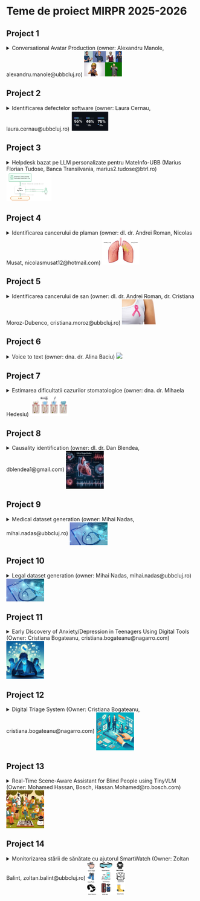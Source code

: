 
# Teme de proiect MIRPR 2025-2026


## Project 1 
<details>
    <summary> Conversational Avatar Production (owner: Alexandru Manole, alexandru.manole@ubbcluj.ro) 
    <img src="projects\avatar.webp" width="100">
    </summary>

### Conversational Avatar Production

#### Scop
Dezvoltarea unui sistem conversațional, care răspunde la întrebări textuale în mod vocal prin intermediul unui avatar. De ex.:
- UBB-bot care răspunde la întrebări despre UBB si are ca avatar imaginea lui Janos Bolyai
- Turing-bot care răspunde la întrebări despre AI si are ca avatar imaginea lui Alan Turing



#### Ideea de baza
În lumea digitală, interacțiunea cu avatare animate devine din ce în ce mai importantă, fie că vorbim despre asistenți virtuali, personaje din jocuri, educație interactivă sau prezentatori AI pentru conținut video generat automat. Totuși, crearea animațiilor realiste pentru vorbire și expresii faciale implică, de obicei, procese complexe și costisitoare, necesitând resurse considerabile. 
Folosind tehnici de Machine Learning, acest proces poate fi automatizat, permițând avatarelor să reproducă mișcările buzelor și expresiile faciale în timp real, pe baza unui input audio sau text. O astfel de tehnologie ar putea fi utilizată în crearea de consilieri virtuali  pentru procedura de admitere pentru cursuri online, ghidurilor interactive pentru muzee sau aplicații turistice, asistenților personalizați pentru servicii bancare și customer support, dar și în industria filmelor și jocurilor pentru generarea rapidă de personaje animate. Scopul este de a dezvolta și antrena un model AI capabil să genereze animații fluide și naturale, transformând interacțiunile virtuale într-o experiență mai autentică și captivantă. 

#### Bibliografie

În funcție de soluția elaborată, câteva cerințe parțiale ar fi utilizarea corectă a următoarelor:
- generarea de imagini folosind modele de tip Stable Diffusion, precum Flash Diffusion [paper](https://arxiv.org/pdf/2406.02347), [git](https://github.com/gojasper/flash-diffusion). Task-uri posibile:
    - utilizare model pre-antrenat cu aceasta arhitectura si comparare cu alte modele de Stable Diffusion.
    - antrenare de la 0 a unui model Flash Diffusion pe un set de date mic (e.g. cateva sute de imagini)
    - fine-tuning folosind LoRA
    - antrenarea Flash Diffuision pentru o retea care nu e prezentata pe git (e.g. ControlNet)

- recomandarile de la versiunea precedenta a bot-ului [link](https://github.com/lauradiosan/AI-UBB/blob/main/2024-2025/labs/projects.md)

</details>



## Project 2

<details>
    <summary> Identificarea defectelor software (owner: Laura Cernau, laura.cernau@ubbcluj.ro) <img src="projects\code.jpg" width="100"> </summary>

### Identificarea defectelor software

#### Scop

Instrumentele AI îmbunătățesc productivitatea, dar degradează calitatea codului. 
Ultima analiză a [GitClear](https://www.gitclear.com/coding_on_copilot_data_shows_ais_downward_pressure_on_code_quality?utm_source=substack&utm_medium=email) asupra a 211 milioane de linii de cod a constatat că asistenții AI (cum ar fi Copilot) pot spori productivitatea, dar înrăutățesc calitatea codului. Aceasta arată un compromis clar: producem mai mult cod, dar bazele noastre de cod au mult mai multe duplicate și mai puține refactorizări.

#### Ideea de baza

Se va considera o baza de date cu mai multe proiecte software. Se va dezvolta un model de AI bazat pe LLM care sa identifice defectele software in codul sursa pe baza codului sursa si al metricilor de complexitate. 

Posibile versiuni de input pentru LLM (prin intermediul prompt-ului): 
- doar codul sursa al clasei curente, 
- codul sursa al clasei curente si codul sursa al claselor "parinte", 
- codul sursa al clasei curente si codul sursa al claselor "parinte", precum si metrici de complexitate asociate codului sursa (metrici precum complexitatea ciclomatica [link](https://d1wqtxts1xzle7.cloudfront.net/48213691/tse.1976.23383720160821-12832-sniirk-libre.pdf?1471767990=&response-content-disposition=inline%3B+filename%3DA_Complexity_Measure.pdf&Expires=1743369021&Signature=FrLxyskf0pTFRiM~Q30qykafb4a-m071sO87klcxqXqJBcRJGOYOZ5CY94KFjsADNciMoVd4CNwPVHiVkgcACxxV-V~Bod8D8eI1gP7q8sHR0a5qhrIhpfePgf54kCvxGbTP-dFu9YItw~E2FXb~PQRIfzL9BmczizOXSASL1To9qFYCVhJv9MT-CoTABaSPQ8T4-9ZFVzdPwgXFX3e3oRYjotU3EWC6HkdWUG0gRvmMqONAyLWrxY8xFU4m7PkVnmAasyN7G9L38-DBsF8AUJT6CpjFfvAaAigK0iv8TkFYzyfbR5pu97LLH5w622qHtRc9tuo~3Qu2J9SPO0JGSA__&Key-Pair-Id=APKAJLOHF5GGSLRBV4ZA), 
complexitatea cognitiva [link](https://www.researchgate.net/publication/313803215_Automated_tool_for_the_calculation_of_cognitive_complexity_of_a_software), Weighted methods per Class [link](https://www.researchgate.net/publication/313803215_Automated_tool_for_the_calculation_of_cognitive_complexity_of_a_software), Lack of Cohesion in Methods [link](https://www.researchgate.net/publication/313803215_Automated_tool_for_the_calculation_of_cognitive_complexity_of_a_software), Depth of inheritance tree [link](https://www.researchgate.net/publication/313803215_Automated_tool_for_the_calculation_of_cognitive_complexity_of_a_software), Halstead’s Metrics [link](https://books.google.ro/books/about/Elements_of_Software_Science.html?id=zPcmAAAAMAAJ&redir_esc=y), 
Size metrics - Lines of Code [link](https://www.researchgate.net/publication/328646564_On_the_correlation_between_testing_effort_and_software_complexity_metrics)) 


Output asteptat: defectele software identificate in codul sursa (daca clasa contine sau nu contine bug-uri, ce fel de bug contine)


#### Data
- Data [link](https://www.inf.szte.hu/~ferenc/pdf/FTL18-PROMISE-A%20public%20unified%20bug%20dataset%20for%20Java.pdf)


#### Bibliografie

- List of research papers focused on Large Language Models [link](https://github.com/PurCL/CodeLLMPaper/tree/main)

- Simões, I. R. D. S., & Venson, E. (2024, November). Evaluating Source Code Quality with Large Language Models: a comparative study. In Proceedings of the XXIII Brazilian Symposium on Software Quality (pp. 103-113).
[link](https://www.researchgate.net/publication/383119379_Evaluating_Source_Code_Quality_with_Large_Languagem_Models_a_comparative_study)

- Wadhwa, N., Pradhan, J., Sonwane, A., Sahu, S. P., Natarajan, N., Kanade, A., ... & Rajamani, S. (2024). Core: Resolving code quality issues using llms. Proceedings of the ACM on Software Engineering, 1(FSE), 789-811 [link](https://dl.acm.org/doi/pdf/10.1145/3643762)

- Jelodar, H., Meymani, M., & Razavi-Far, R. (2025). Large Language Models (LLMs) for Source Code Analysis: applications, models and datasets. arXiv preprint arXiv:2503.17502 [link](https://www.researchgate.net/publication/390143194_Large_Language_Models_LLMs_for_Source_Code_Analysis_applications_models_and_datasets)

- Fang, C., Miao, N., Srivastav, S., Liu, J., Zhang, R., Fang, R., ... & Homayoun, H. (2024). Large language models for code analysis: Do {LLMs} really do their job?. In 33rd USENIX Security Symposium (USENIX Security 24) (pp. 829-846) [link](https://www.usenix.org/system/files/sec24fall-prepub-2205-fang.pdf)

- Backström, O., & Kihlert, A. (2023). Code Quality and Large Language Models in Computer Science Education: Enhancing student-written code through ChatGPT [link](https://www.diva-portal.org/smash/get/diva2:1779791/FULLTEXT01.pdf)

</details>




## Project 3

<details>
    <summary> Helpdesk bazat pe LLM personalizate pentru MateInfo-UBB (Marius Florian Tudose, Banca Transilvania, marius2.tudose@btrl.ro)
<img src="projects/RAG.png" width="120"> </summary>

### Sistem automat pentru helpdesk bazat pe LLM

#### Scop
Dezvoltarea unui sistem inteligent care să poată să răspundă la întrebări folosind un LLM și o colecție de documente. 
Se doreste "specializarea" sistemului pentru intrebari din lumea informaticii/financiara.  

#### Ideea de baza

Dezvoltarea unui sistem de tip Retrieval-Augmented Generation (RAG) care să poată să răspundă la întrebări folosind un LLM și o colecție de documente. Sistemul va folosi un model de tip RAG pentru a căuta în colecția de documente și a genera răspunsuri la întrebările utilizatorilor. Se vor compara mai multe strategii de indexare/vectorizare (TF-IDF, embeddings, etc.), mai multe modele de LLMs (pre-trained si fine-tuned), mai multe metode de re-ranking pentru selectia documentelor,  mai multe metode de evaluare a raspunsurilor (evaluare umana si evaluare automata).


#### Data

- Public data [link](https://github.com/MoritzLaurer/rag-demo/tree/master)
- Private data - by request


#### Bibliografie

RAG backgrounds
- RAG demo [link](https://github.com/MoritzLaurer/rag-demo/tree/master)
- Example of building a RAG with LangChain [link](https://python.langchain.com/docs/tutorials/rag/)
- Lewis, P., Perez, E., Piktus, A., Petroni, F., Karpukhin, V., Goyal, N., ... & Kiela, D. (2020). Retrieval-augmented generation for knowledge-intensive nlp tasks. Advances in neural information processing systems, 33, 9459-9474 [link](https://arxiv.org/pdf/2005.11401)
- Better Customer Support Using Retrieval-Augmented Generation (RAG) at Thomson Reuters [link](https://medium.com/tr-labs-ml-engineering-blog/better-customer-support-using-retrieval-augmented-generation-rag-at-thomson-reuters-4d140a6044c3)
- Survey of different RAG systems [link](https://www.youtube.com/watch?v=mE7IDf2SmJg)
- RAG from scratch [link](https://www.freecodecamp.org/news/mastering-rag-from-scratch/)

Re-ranking: cross-ncoders, bi-encoders, multi-vector models, transformer-based rerankers (TinyBERT), graph-based rerankers (Graph Neural Networks)
- Lee, J., Bernier-Colborne, G., Maharaj, T., & Vajjala, S. (2024, June). Methods, Applications, and Directions of Learning-to-Rank in NLP Research. In Findings of the Association for Computational Linguistics: NAACL 2024 (pp. 1900-1917) [link](https://aclanthology.org/2024.findings-naacl.123.pdf)
- Abdallah, A., Piryani, B., Mozafari, J., Ali, M., & Jatowt, A. (2025). How Good are LLM-based Rerankers? An Empirical Analysis of State-of-the-Art Reranking Models. arXiv preprint arXiv:2508.16757 [link](https://arxiv.org/abs/2508.16757)
- Déjean, H., Clinchant, S., & Formal, T. (2024). A thorough comparison of cross-encoders and LLMs for reranking SPLADE. arXiv preprint arXiv:2403.10407 [link](https://arxiv.org/html/2403.10407v1)

LLM-based evaluation
- Liu, Y., Iter, D., Xu, Y., Wang, S., Xu, R., & Zhu, C. (2023). G-eval: NLG evaluation using gpt-4 with better human alignment. arXiv preprint arXiv:2303.16634 [link](https://arxiv.org/abs/2303.16634)
- Shen, C., Cheng, L., Nguyen, X. P., You, Y., & Bing, L. (2023). Large language models are not yet human-level evaluators for abstractive summarization. arXiv preprint arXiv:2305.13091 [link](https://arxiv.org/abs/2305.13091)

</details>

## Project 4

<details>
    <summary> Identificarea cancerului de plaman  (owner: dl. dr. Andrei Roman, Nicolas Musat, nicolasmusat12@hotmail.com) 
    <img src="projects\lungCancer.jpeg" width="100">
    </summary>

### Identificarea cancerului de plaman

#### Scop
Dezvoltarea unui sistem inteligent care să ajute medicii în diagnosticarea timpurie a cancerului de plămân.

#### Ideea de baza

Deși cancerul pulmonar este recunoscut ca fiind cel mai mortal tip de cancer, un prognostic bun și un tratament eficient depind de detectarea timpurie a acestuia. Povara medicilor poate fi redusa cu ajutorul tehnicilor de AI care sunt esențiale în automatizarea diagnosticului și clasificării bolilor. De aceea, se dorește dezvoltarea unui sistem inteligent care să ajute medicii în diagnosticarea timpurie a cancerului de plămân. 

Se va urmari dezvoltarea unor modele inteligente capabine sa analizeze scanarile CT/PET si sa prezica diferiti biomarkeri tumorali folosind doar:
- 3D Segmented CT scans (maybe PET)
- Biopsy confirmed IHC markers (maybe genomic too)
- Age
- Gender
Scopul este construirea unei "biopsii virtuale" care să sprijine radiologii în timpul diagnosticului. 

Problema poate fi abordata ca o problema de clasificare multi-label. 



#### Data

- Chest CT-scane images [link](https://www.kaggle.com/datasets/mohamedhanyyy/chest-ctscan-images/data)
- Lung Image Database Consortium image collection (LIDC-IDRI) [link](https://www.cancerimagingarchive.net/collection/lidc-idri/)

#### Bibliografie

- Shao J, Ma J, Zhang S, Li J, Dai H, Liang S, Yu Y, Li W, Wang C. Radiogenomic System for Non-Invasive Identification of Multiple Actionable Mutations and PD-L1 Expression in Non-Small Cell Lung Cancer Based on CT Images. Cancers. 2022; 14(19):4823 [link](https://doi.org/10.3390/cancers14194823)
- Owens CA, Peterson CB, Tang C, Koay EJ, Yu W, et al. (2018) Lung tumor segmentation methods: Impact on the uncertainty of radiomics features for non-small cell lung cancer. PLOS ONE 13(10): e0205003 [link](https://doi.org/10.1371/journal.pone.0205003)
- Majumder S, Katz S, Kontos D, Roshkovan L. State of the art: radiomics and radiomics-related artificial intelligence on the road to clinical translation. BJR Open. 2023 Dec 12;6(1):tzad004. doi: 10.1093/bjro/tzad004. PMID: 38352179; PMCID: PMC10860524.
- Liu, J. A., Yang, I. Y., & Tsai, E. B. (2022). Artificial intelligence (AI) for lung nodules, from the AJR special series on AI applications. American Journal of Roentgenology, 219(5), 703-712. [link](https://ajronline.org/doi/10.2214/AJR.22.27487) 
- Gu, Y., Chi, J., Liu, J., Yang, L., Zhang, B., Yu, D., ... & Lu, X. (2021). A survey of computer-aided diagnosis of lung nodules from CT scans using deep learning. Computers in biology and medicine, 137, 104806. [link](https://www.sciencedirect.com/science/article/pii/S0010482521006004?casa_token=qhi8cSHcd5UAAAAA:iUwm4l441GNq0Ph2QQ8gW5tConmiyHUtm6ynRLEi1b7Io2HdL6qI0hSggNQPfHWn16XeO4FDNQ#sec4)
- Javed, R., Abbas, T., Khan, A. H., Daud, A., Bukhari, A., & Alharbey, R. (2024). Deep learning for lungs cancer detection: a review. Artificial Intelligence Review, 57(8), 197. [link](https://link.springer.com/article/10.1007/s10462-024-10807-1)
- Shatnawi, M. Q., Abuein, Q., & Al-Quraan, R. (2025). Deep learning-based approach to diagnose lung cancer using CT-scan images. Intelligence-Based Medicine, 11, 100188. [link](https://www.sciencedirect.com/science/article/pii/S2666521224000553#bib41)
- Hiraman, A., Viriri, S., & Gwetu, M. (2024). Lung tumor segmentation: a review of the state of the art. Frontiers in Computer Science, 6, 1423693. [link](https://www.frontiersin.org/journals/computer-science/articles/10.3389/fcomp.2024.1423693/full)
- Jayaram, J., Haw, S. C., Palanichamy, N., Anaam, E., & Kumar, S. (2025). A Systematic Review on Effectiveness and Contributions of Machine Learning and Deep Learning Methods in Lung Cancer Diagnosis and Classifications. International Journal of Computing, 17(1), 1-12. [link](https://iiict.uob.edu.bh/IJCDS/papers/1571032811.pdf)


</details>

## Project 5
<details>
    <summary> Identificarea cancerului de san  (owner: dl. dr. Andrei Roman, dr. Cristiana Moroz-Dubenco, cristiana.moroz@ubbcluj.ro) 
        <img src="projects\breastCancer.jpeg" width="100">
    </summary>

### Identificarea cancerului de san

#### Scop
Dezvoltarea unui sistem inteligent care să ajute medicii în diagnosticarea timpurie a cancerului de san.

#### Ideea de baza
Detectarea cancerului de sân în mamografii este o problemă critică în imagistica medicală și diagnostic. Interpretarea mamografiilor este provocatoare din cauza variațiilor în densitatea țesuturilor, a structurilor suprapuse și a diferențelor subtile dintre tumorile benigne și maligne. 
Această problemă trebuie rezolvată folosind un algoritm inteligent, deoarece examinarea manuală tradițională de către radiologi este consumatoare de timp și predispusă la erori umane. 

Plecand de la seturile de date cu mamografii, se vor folosii modele de AI bazate pe arhitecturi de tip Transformer/GNN pentru a identifica tumori maligne si benigne in imagini. Modelele folosite pot fi pre-antrenate pe alte seturi de date si fine-tunate pe setul de date cu mamografii.


#### Data
- MIAS [link](http://peipa.essex.ac.uk/info/mias.html)
- DDSM [link](http://www.eng.usf.edu/cvprg/Mammography/Database.html) or [link](https://www.cancerimagingarchive.net/collection/cbis-ddsm/)
- INbreast  [link](https://www.kaggle.com/datasets/tommyngx/inbreast2012)
- DBT - [link](https://www.cancerimagingarchive.net/collection/breast-cancer-screening-dbt/)

#### Bibliografie

- Graph CNNs 
    - PyG [link](https://github.com/pyg-team/pytorch_geometric) 
    - Graph Learning resources [link](https://snap.stanford.edu/graphlearning-workshop/)
    - GNNs for breast cancer - Chowa, S. S., Azam, S., Montaha, S., Payel, I. J., Bhuiyan, M. R. I., Hasan, M. Z., & Jonkman, M. (2023). Graph neural network-based breast cancer diagnosis using ultrasound images with optimized graph construction integrating the medically significant features. Journal of Cancer Research and Clinical Oncology, 149(20), 18039-18064. [link](https://pmc.ncbi.nlm.nih.gov/articles/PMC10725367/)
    - GNNs for breast cancer -  Agyekum, E. A., Kong, W., Ren, Y. Z., Issaka, E., Baffoe, J., Xian, W., ... & Shen, X. (2025). A comparative analysis of three graph neural network models for predicting axillary lymph node metastasis in early-stage breast cancer. Scientific Reports, 15(1), 13918. [link](https://www.nature.com/articles/s41598-025-97257-z)
- Transformers
    - Vit - Dosovitskiy, A. (2020). An image is worth 16x16 words: Transformers for image recognition at scale. arXiv preprint arXiv:2010.11929.
        [link](https://arxiv.org/pdf/2010.11929)
        - Code [link](https://github.com/google-research/vision_transformer) or HuggingFace models [link](https://huggingface.co/docs/transformers/en/model_doc/vit)
    - CrossViT - Chen, C. F. R., Fan, Q., & Panda, R. (2021). Crossvit: Cross-attention multi-scale vision transformer for image classification. In Proceedings of the IEEE/CVF international conference on computer vision (pp. 357-366). [link](https://openaccess.thecvf.com/content/ICCV2021/papers/Chen_CrossViT_Cross-Attention_Multi-Scale_Vision_Transformer_for_Image_Classification_ICCV_2021_paper.pdf)
        - Code [link](https://github.com/IBM/CrossViT)
    - DeiT - Touvron, H., Cord, M., Douze, M., Massa, F., Sablayrolles, A., & Jégou, H. (2020). Training data-efficient image transformers & distillation through attention. arXiv 2020. arXiv preprint arXiv:2012.12877, 2(3). \href{https://arxiv.org/abs/2012.12877v2}{link}
        - Code [link](https://github.com/facebookresearch/deit/tree/2aefd8fc8634d099c1495ce9dba2b6c6a921d611)
    - MammoViT - Al Mansour, A. G., Alshomrani, F., Alfahaid, A., & Almutairi, A. T. (2025). MammoViT: A Custom Vision Transformer Architecture for Accurate BIRADS Classification in Mammogram Analysis. Diagnostics, 15(3), 285 [link](https://www.mdpi.com/2075-4418/15/3/285)
    - Gutierrez-Cardenas, J. (2024). Breast Cancer Classification Through Transfer Learning with Vision Transformer, PCA, and Machine Learning Models. International Journal of Advanced Computer Science & Applications, 15(4). [link](https://www.proquest.com/docview/3060148581?fromopenview=true&pq-origsite=gscholar&sourcetype=Scholarly%20Journals)

</details>




## Project 6
<details>
    <summary> Voice to text  (owner: dna. dr. Alina Baciu) 
    <img src="projects\voice.avif" width="150">
    </summary>

### Automatizarea intocmirii fisei pacientului

#### Scop
Dezvoltarea unui sistem inteligent care să ajute medicii pentru a completa in mod automat fisa pacientului.

#### Ideea de baza

Munca medicilor este plina de provocari. Mai ales cand trebuie sa faca multe task-uri, uneori simultan, precum realizarea si citirea unei ecografii si inregistrarea observatiilor facute. De aceea este nevoie de un sistem inteligent care sa transforme informatia audio inregistrata de catre un medic in format text si sa completeze in mod automat rubricile dedicate din fisa pacientului.
Se va pleca de la inregistrari audio precum [aceasta](projects/voice2text/test1.ogg), se vor converti in format text si se va compelta automat partea evidentiata cu galben din fisa pacientului, precum [aceasta](projects/voice2text/patient1.odt) (informatiile respective se vor salva intr-un tabel/jason si apoi se vor exporta intr-un document word)



#### Data

- inregistrari audio [link](projects/voice2text/test1.ogg) [link](projects/voice2text/test2.ogg) [link](projects/voice2text/test3.ogg)
- fisa pacientului [link](projects/voice2text/patient1.odt)
 
#### Bibliografie

- [Whisper](https://openai.com/index/whisper/)
- [DeepSpeech](https://github.com/mozilla/DeepSpeech)
- [RobinASR](https://github.com/racai-ai/RobinASR) - for romanian
- [speech2text](https://huggingface.co/docs/transformers/model_doc/speech_to_text)
- [wav2vec](https://ai.meta.com/research/impact/wav2vec/)
- [wav2vec2](https://huggingface.co/docs/transformers/model_doc/wav2vec2)
- [romanian wav2vec2](https://huggingface.co/gigant/romanian-wav2vec2)
- [wavLM](https://huggingface.co/docs/transformers/model_doc/wavlm)



</details>

## Project 7
<details>
    <summary> Estimarea dificultatii cazurilor stomatologice (owner: dna. dr. Mihaela Hedesiu) 
    <img src="projects\endodontie.webp" width="100"> </summary>

### Identificarea dificultatii cazului de endodontie

#### Scop
Dezvoltarea unui sistem inteligent care sa estimeze dificultatea cazului de endodontie (daca trebuie trimis spre specialist sau nu). Diferentierea intre un tratament endodontic corect si unul incorect. Oferirea unui scor de corectitudine al tratamentului. 

#### Ideea de baza
Tratamentul endodontic presupune curățarea, modelarea și obturarea canalelor radiculare pentru prevenirea sau tratarea parodontitei apicale. Deși are o rată de succes ridicată (82–92%), pot apărea eșecuri cauzate de erori procedurale precum perforații apicale, blocaje sau obturații incorecte, care pot duce la complicații postoperatorii și pierderea dintelui. 
Complexitatea anatomică a coroanei și a canalelor radiculare crește riscul acestor erori, motiv pentru care evaluarea preoperatorie corectă și trimiterea cazurilor dificile către specialiști sunt esențiale. Ghidurile AAE oferă criterii standardizate pentru evaluarea dificultății, dar aplicarea lor manuală este consumatoare de timp și subiectivă.

Inteligența artificială promite automatizarea acestor evaluări. Studiul propus urmărește dezvoltarea unui instrument de diagnostic bazat pe radiografii periapicale, folosind deep learning pentru evaluarea standardizată a dificultății cazurilor endodontice.



#### Data

 
#### Bibliografie



</details>

## Project 8


<details>
    <summary> Causality identification (owner: dl. dr. Dan Blendea, dblendea1@gmail.com)  <img  style="vertical-align:middle" src="projects\causality.jpeg" alt="networks" width="100"/></summary>

### Scop
Identificarea cauzelor insuficientei mitrale [link](2024-2025\Projects\variabilitate.pdf)

### Ideea de baza

Plecand de la o ecografie cardiaca (in format DICOM) se doreste identificarea cauzelor insuficientei mitrale (Mitral Regurgitation - MR). Se va folosi un model AI bazat pe Graph-based CNN care va analiza ecografia, iar pe baza masuratorilor (volumul MR, volumul ventriculului stang, volumul atriului stang, volumul inelului mitral, etc) si vor identifica interdependentele existente intre aceste masuratori (efectuate de-a lungul a mai multe cicluri cardiace). [more details](variabilitate.pdf)



### TODOlist
1. Se va analiza evolutia individuala a masuratorilor in timp (pe parcursul mai multor cicluri cardiace) 
2. se va identifica interdependentele existente intre aceste masuratori
3. Se va dezvolta un model de estimare a cauzelor insuficientei mitrale pe baza masuratorilor ecografice si a interdependentelelor identificate


### Data
- tiny dataset [link](2025-2026\Projects\pacienti.xlsx)


### Bibliografie

- Jure Leskovec's lecture [link](https://web.stanford.edu/class/cs224w/index.html#schedule) and [package](https://www.pyg.org/)
- PyTorch geometric [library](https://pytorch-geometric.readthedocs.io/en/latest/) [docs1](https://arxiv.org/pdf/1903.02428) [docs2](https://proceedings.neurips.cc/paper_files/paper/2019/file/bdbca288fee7f92f2bfa9f7012727740-Paper.pdf)
- Neural Granger Causality [link](https://github.com/harpoonix/GC-xLSTM)
- Causality inspired GNNs [link](https://github.com/usail-hkust/Awesome-Causality-Inspired-GNNs)
- GNN for causality [link](https://arxiv.org/abs/2407.09378)
- Wang, L., Adiga, A., Chen, J., Sadilek, A., Venkatramanan, S., & Marathe, M. (2022, June). Causalgnn: Causal-based graph neural networks for spatio-temporal epidemic forecasting. In Proceedings of the AAAI conference on artificial intelligence (Vol. 36, No. 11, pp. 12191-12199). [link](https://arxiv.org/pdf/2312.12477)

</details>



## Project 9

<details>
    <summary> Medical dataset generation (owner: Mihai Nadas, mihai.nadas@ubbcluj.ro)  <img  style="vertical-align:middle" src="projects\medicalData.jpg" alt="networks" width="100"/></summary>

### Scop
Dezvoltarea unui corpus medical în limba română 

### Ideea de baza

Dezvoltarea unui corpus medical în limba română poate susține cercetarea în domeniul NLP medical. Se vor colecta, genera și structura date, apoi se vor testa modele de inteligență artificială pe sarcini precum extragerea simptomelor sau codificarea ICD-10. Proiectul se bazează pe o metodologie recentă aplicată în generarea de fabule [link](https://arxiv.org/pdf/2504.20605?), adaptată pentru domeniul medical.



### TODOlist
1. Colectare și curățare date reale
- Surse: articole științifice, ghiduri clinice, materiale educaționale, rapoarte publice.
- Activități: scraping, OCR (dacă e cazul), curățare lingvistică, anonimizare.

2. Definirea schemelor de reprezentare
- Structuri pentru note clinice, conversații, rezumate.
- Exemple: [Pacient] are simptome de ..., [Doctor] recomandă tratament cu ..., etc.

3. Generare sintetică (prompt engineering + LLM)
- Crearea de prompturi pentru generarea de texte medicale realiste.
- Validarea calității și diversității textelor generate.
- Posibilă utilizare de modele open-source (ex: LLaMA, Mistral) sau API-uri comerciale.

4. Structurare corpus final
- Organizare pe tipuri de documente.
- Etichetare (manuală sau automată) pentru sarcini NLP.

5. Aplicații NLP
- Extragere de simptome: NER medical.
- Codificare ICD-10: clasificare text.
- Sumarizare tratamente: modele de sumarizare extractivă/abstractivă.

### Data
- A list of Romanian NLP Datasets [link](https://github.com/AndyTheFactory/romanian-nlp-datasets)

- English-Romanian Medical Domain Parallel Corpora [link](https://www.futurebeeai.com/dataset/text-dataset/romanian-english-translated-parallel-corpus-for-medical-domain)

- Li, Y., Wu, S., Smith, C., Lo, T., & Liu, B. (2025, June). Improving clinical note generation from complex doctor-patient conversation. In Pacific-Asia Conference on Knowledge Discovery and Data Mining (pp. 209-221). Singapore: Springer Nature Singapore [link](https://arxiv.org/html/2408.14568v1)

### Bibliografie

Laparra, E., Mascio, A., Velupillai, S., & Miller, T. (2021). A review of recent work in transfer learning and domain adaptation for natural language processing of electronic health records. Yearbook of medical informatics, 30(01), 239-244 [link](https://www.thieme-connect.com/products/ejournals/pdf/10.1055/s-0041-1726522.pdf)

Mitrofan, M., & Tufiş, D. (2018, May). Bioro: The biomedical corpus for the romanian language. In Proceedings of the Eleventh International Conference on Language Resources and Evaluation (LREC 2018) [link](https://aclanthology.org/anthology-files/pdf/L/L18/L18-1191.pdf)

Mitrofan, M., Mititelu, V. B., & Mitrofan, G. (2019, August). Monero: a biomedical gold standard corpus for the romanian language. In Proceedings of the 18th BioNLP Workshop and Shared Task (pp. 71-79) [link](https://aclanthology.org/W19-5008.pdf)

Midrigan-Ciochina, L., Boyd, V., Sanchez-Ortega, L., Malancea_Malac, D., Midrigan, D., & Corina, D. P. (2020, May). Resources in underrepresented languages: Building a representative romanian corpus. In Proceedings of the Twelfth Language Resources and Evaluation Conference (pp. 3291-3296) [link](https://aclanthology.org/2020.lrec-1.402.pdf)

Nitu, M., & Dascălu, M. (2022). Natural Language Processing Tools for Romanian–Going Beyond a Low‑Resource Language. Interaction Design & Architecture (s), special issue. DOI, 10 [link](https://ixdea.org/wp-content/uploads/IxDEA_art/60/60_SP_1.pdf)

OpenLLM-Ro [link](https://openllm.ro/)

</details>


## Project 10

<details>
    <summary> Legal dataset generation (owner: Mihai Nadas, mihai.nadas@ubbcluj.ro)  <img  style="vertical-align:middle" src="projects\medicalData.jpg" alt="networks" width="100"/></summary>

### Scop
Dezvoltarea unui corpus de documente juridice 

### Ideea de baza

Construirea celui mai mare corpus de documente juridice românești (legi, hotărâri judecătorești, contracte, documente notariale), completat cu date sintetice. Pe baza acestuia, se pot antrena și evalua modele de limbaj de dimensiuni mici/medii, cu aplicații în clasificarea clauzelor contractuale, extragerea de entități sau sumarizare juridică.


### TODOlist
1. Colectare și curățare date reale

2. Definirea schemelor de reprezentare

3. Generare sintetică (prompt engineering + LLM)

4. Structurare corpus final

5. Aplicații NLP


### Data
- A list of Romanian NLP Datasets [link](https://github.com/AndyTheFactory/romanian-nlp-datasets)



### Bibliografie

motor de cautare juridic [link](https://www.wolterskluwer.com/ro-ro/solutions/sintact/Jurisprudenta-Hotarari-Judecatoresti)

portal legislativ [link](https://legislatie.just.ro/)

OpenLLM-Ro [link](https://openllm.ro/)

Midrigan-Ciochina, L., Boyd, V., Sanchez-Ortega, L., Malancea_Malac, D., Midrigan, D., & Corina, D. P. (2020, May). Resources in underrepresented languages: Building a representative romanian corpus. In Proceedings of the Twelfth Language Resources and Evaluation Conference (pp. 3291-3296) [link](https://aclanthology.org/2020.lrec-1.402.pdf)

Nitu, M., & Dascălu, M. (2022). Natural Language Processing Tools for Romanian–Going Beyond a Low‑Resource Language. Interaction Design & Architecture (s), special issue. DOI, 10 [link](https://ixdea.org/wp-content/uploads/IxDEA_art/60/60_SP_1.pdf)


</details>

## Project 11

<details>
    <summary> Early Discovery of Anxiety/Depression in Teenagers Using Digital Tools (Owner: Cristiana Bogateanu, cristiana.bogateanu@nagarro.com)  <img style="vertical-align:middle" src="images\anxiety.jpeg" alt="networks" width="100"/> </summary>

### Scop
Anxiety/Depression for teenagers - To enhance mental health support for teenagers by developing digital tools that can proactively identify signs of anxiety and depression. These tools aim to engage with adolescents in their digital environments—whether through chatbots, social media, video games, or other innovative platforms—to provide early intervention and emotional support. 

### Ideea de baza
The Early Discovery of Anxiety/Depression in Teenagers solution leverages digital platforms to identify and monitor mental health challenges among adolescents. The system combines multiple approaches, including AI-powered chatbots capable of conversational analysis, sentiment evaluation through social media interactions, and mental health assessments embedded in video game experiences. By engaging teenagers where they spend most of their time—whether online or gaming—the system aims to provide real-time insights and early warnings of anxiety or depression. This integrated solution offers a holistic approach, blending digital engagement with predictive analytics and personalized intervention strategies. 

<!-- ### TODOlist
1. Iteratia1
2. Iteratia2 -->
### Data
### Bibliografie

- [link](https://arxiv.org/abs/2402.16182)
- [link](https://www.ncbi.nlm.nih.gov/pmc/articles/PMC11025697/)
- [link](https://home.dartmouth.edu/news/2024/02/phone-app-uses-ai-detect-depression-facial-cues)
- [link](https://www.ncbi.nlm.nih.gov/pmc/articles/PMC9461333)
- [link](https://chatgpt.com/g/g-IMV77BDMO-depression)
- [link](https://www.sciencedirect.com/science/article/pii/S0001691824002877)
- [link](https://www.mdpi.com/1999-4893/16/12/543)
- DeepWell DTx - ideea of implementation ;) [link](https://www.deepwelldtx.com/)
</details>


## Project 12

<details>
    <summary>   Digital Triage System (Owner: Cristiana Bogateanu, cristiana.bogateanu@nagarro.com) <img style="vertical-align:middle" src="images\triage.jpeg" alt="networks" width="100"/> </summary>

### Scop
Digital Triage - To support individuals and healthcare providers by offering a smart system that helps identify the most appropriate healthcare professional based on an individual's symptoms, ensuring faster and more accurate access to the right medical care. 

### Ideea de baza
The Digital Triage System is designed to function as a companion that uses advanced AI-driven technologies to guide individuals through a series of questions regarding their symptoms and health concerns. By intelligently assessing the input, the system can accurately indicate potential conditions and recommend the appropriate type of healthcare provider, such as a specialist, general practitioner, or mental health professional. Leveraging machine learning algorithms and symptom databases, this solution optimizes the pathway to care, reducing diagnostic delays and improving health outcomes. 

 
<!-- ### TODOlist
1. Iteratia1
2. Iteratia2 -->
### Data
### Bibliografie
- [link](https://go.jamasoftware.com/the-rapid-rise-of-digital-health-technology.html?kw=digital%20technology%20in%20healthcare&cpn=11827675850&utm_source=google&utm_medium=cpc&utm_campaign=emea-search-medical-nonb&utm_adgroup=digital-health&utm_term=digital%20technology%20in%20healthcare&utm_content=582244983547&_bm=11827675850136122053649&gad_source=1&gclid=EAIaIQobChMIvNCu-u7piAMV0aqDBx0RsCSsEAAYAiAAEgIH1fD_BwE)
- [link](https://www.ncbi.nlm.nih.gov/pmc/articles/PMC9794085/)
- [link](https://infermedica.com/solutions/triage)
- [link](https://transform.england.nhs.uk/key-tools-and-info/digital-playbooks/gastroenterology-digital-playbook/using-intelligent-automation-to-improve-the-triage-and-referral-management-pathway/)
- [link](https://www.sciencedirect.com/science/article/abs/pii/S0738399123004573)
- [link](https://www.ncbi.nlm.nih.gov/pmc/articles/PMC11158416/)
- [link](https://www.frontiersin.org/journals/digital-health/articles/10.3389/fdgth.2023.1297073/full)
- [link](https://xby2.com/case-studies/next-gen-ai-powered-emergency-triage/)
- [link](https://aws.amazon.com/ai/generative-ai/?gclid=EAIaIQobChMI7eOCjO_piAMVtpCDBx21lxHOEAAYASAAEgL_f_D_BwE&trk=718bb85a-f217-4294-bf55-ee86400cb863&sc_channel=ps&ef_id=EAIaIQobChMI7eOCjO_piAMVtpCDBx21lxHOEAAYASAAEgL_f_D_BwE:G:s&s_kwcid=AL!4422!3!686079230781!p!!g!!generative%20ai%20applications!20901655430!157427215859)
- [link](https://www.youtube.com/watch?v=S1E8jQofS_Y)
- [link](https://www.youtube.com/watch?v=yaTg9bNUeE8)
- [link](https://www.youtube.com/watch?v=c9hThlZNU0o)
- [link](https://www.clearstep.health/blog/generative-ai-in-healthcare-safely-harness-its-power-with-clinically-validated-virtual-triage)
- [link](https://medium.com/columbia-journal-of-science-tech-ethics-and-policy/harnessing-the-power-of-ai-in-emergency-triage-a-paradigm-shift-0af7786948bd_
- [link](https://618media.com/en/blog/claude-ai-in-healthcare-applications/)
- [link](https://www.sciencedirect.com/science/article/pii/S2589750024000979)

</details>




## Project 13
<details>
    <summary>  Real-Time Scene-Aware Assistant for Blind People using TinyVLM  (Owner: Mohamed Hassan, Bosch, Hassan.Mohamed@ro.bosch.com)  <img  style="vertical-align:middle" src="images\elderly.jpeg" alt="networks" width="100"/> </summary>

### Scop

Asistent conștient de scenă în timp real pentru persoanele nevăzătoare, utilizând TinyVLM – sau cazuri de utilizare și soluții adiacente

Acesta oferă asistență prin generarea de descrieri ale scenei, inclusiv elemente dinamice și scenarii complexe, ajutând persoanele nevăzătoare să interacționeze mai complet cu mediul înconjurător.

 

### Ideea de baza
Proiectul propune dezvoltarea unui sistem inteligent de asistență vizuală destinat persoanelor nevăzătoare, utilizând TinyVLM – un model eficient de tip Vision-Language, optimizat pentru dispozitive cu resurse limitate. Sistemul are capacitatea de a analiza în timp real mediul înconjurător și de a genera descrieri detaliate și relevante în limbaj natural, facilitând astfel o interacțiune mai sigură și mai autonomă cu spațiul din jur. 
Modelul este capabil să interpreteze scene complexe, să identifice elemente dinamice și să răspundă la întrebări vizuale, oferind suport în activități precum navigarea urbană, orientarea în spații necunoscute sau evitarea obstacolelor. 

Soluția propusă valorifică avantajele TinyVLM – dimensiune redusă, eficiență computațională și capacitate de raționament vizual – pentru a crea un instrument accesibil, scalabil și ușor de integrat în viața de zi cu zi a persoanelor cu deficiențe de vedere. Proiectul are un puternic impact social, contribuind la incluziunea digitală și la îmbunătățirea calității vieții prin tehnologii AI de ultimă generație.
 
<!-- ### TODOlist
1. Iteratia1
2. Iteratia2 -->
### Data

- SANPO [link](https://research.google/blog/sanpo-a-scene-understanding-accessibility-navigation-pathfinding-obstacle-avoidance-dataset/)

- merged dataset [link](https://huggingface.co/datasets/mlevytskyi/blind-people-scene-descriptions)


### Bibliografie
- Vision Language Models (VLMs) [link1](https://www.nvidia.com/en-us/glossary/vision-language-models/) [link2](https://huggingface.co/blog/vlms) [link3](https://huggingface.co/blog/vlms-2025)
- Tiny VLM [paper(https://openreview.net/pdf?id=lVIkk8p6RN) [code](https://github.com/anananan116/TinyVLM)



</details>


## Project 14
<details>
    <summary>  Monitorizarea stării de sănătate cu ajutorul SmartWatch (Owner: Zoltan Balint, zoltan.balint@ubbcluj.ro) <img  style="vertical-align:middle" src="images\smartWatch.png" alt="networks" width="100"/> </summary>

### Scop

Brățările de fitness și ceasurile inteligente purtate la încheietură, bazate pe accelerometru, au apărut pe piața de consum în 2011. De atunci, au fost lansate numeroase dispozitive purtabile. Pe lângă utilizarea lor pentru monitorizarea activității fizice personale, aceste dispozitive sunt tot mai des folosite în cercetare pentru colectarea de date de sănătate. Sunt concepute pentru utilizare pe termen lung, ceea ce permite înregistrarea continuă cu un efort minim din partea participanților. Proiectul urmărește explorarea potențialului datelor colectate de ceasuri inteligente și dispozitive purtabile în domeniul sănătății, prin aplicarea tehnicilor de Business Intelligence (BI).

### Ideea de baza
Proiectul urmărește utilizarea tehnicilor de Business Intelligence (BI) pentru analiza datelor colectate de dispozitive purtabile (ex. ceasuri inteligente). Scopul este extragerea de informații relevante pentru sănătatea utilizatorului, precum nivelul de activitate fizică, calitatea somnului, ritmul cardiac și localizarea, și transformarea acestora în insight-uri utile pentru intervenții personalizate.
 
<!-- ### TODOlist
1. Iteratia1
2. Iteratia2 -->
### Data

- [link](https://bmcresnotes.biomedcentral.com/articles/10.1186/s13104-022-06146-5
https://www.researchgate.net/publication/378021834_Analysis_of_Fitness_Based_on_Smart_Watch_Data)

- [link](https://ceur-ws.org/Vol-3514/paper73.pdf)


### Bibliografie

Mogra, A., Pandey, P. K., & Panwar, R. S. (2024, December). Artificial Intelligence Enabled Sleep Health Dashboards: Power BI Integration for Data-Driven Lifestyle Modifications. In 2024 Eighth International Conference on Parallel, Distributed and Grid Computing (PDGC) (pp. 535-539). IEEE [link](https://ieeexplore.ieee.org/abstract/document/10984363)

Reddy, N. C. N., Ramesh, A., Rajasekaran, R., & Masih, J. (2020, May). Ritchie’s Smart Watch Data Analytics and Visualization. In International Conference on Image Processing and Capsule Networks (pp. 776-784). Cham: Springer International Publishing.[link](https://d1wqtxts1xzle7.cloudfront.net/96645011/978-3-030-51859-2_70-libre.pdf?1672579590=&response-content-disposition=inline%3B+filename%3DRitchie_s_Smart_Watch_Data_Analytics_and.pdf&Expires=1759213247&Signature=QSkC1ZZ1hezkhPx2bnqrWfikyhAPRw8R83lYHOrsKW2GA4nfVd~kOZ-RvFPbNCPPnK9x6b66MnJYvnR1VElnEt~Nn8dsjHjiR4WpKMJ8KhfpSqKeoPoEmTSPtTo57lcLSAyLr7XL0tbdk5YpxUrrK6GcHpG7YTfUrOu9Xh2lxi~-V1DOXFkhtHqw9wtWGoniLusVXsLuGaGdQibTMUCEUmV5Cw-fISVvv170AiNH-Lb5z4yZqaunHabVBOBWQ~dhzedn~7G7PPQEdWcIBSXf~uxQDpCfXlzRQ1F-Xh2dBDZFyOru9AxMKgElC6a6f5jMIn6YLQwPTpZBiSgW~YZYEQ__&Key-Pair-Id=APKAJLOHF5GGSLRBV4ZA)

Bhavsar, K., Singhal, S., Chandel, V., Samal, A., Khandelwal, S., Ahmed, N., & Ghose, A. (2021, March). Digital biomarkers: Using smartwatch data for clinically relevant outcomes. In 2021 IEEE International Conference on Pervasive Computing and Communications Workshops and other Affiliated Events (PerCom Workshops) (pp. 630-635). IEEE. [link](https://ieeexplore.ieee.org/abstract/document/9431000)

Del-Valle-Soto, C., Briseño, R. A., Valdivia, L. J., & Nolazco-Flores, J. A. (2024). Unveiling wearables: exploring the global landscape of biometric applications and vital signs and behavioral impact. BioData Mining, 17(1), 15. [link](https://link.springer.com/content/pdf/10.1186/s13040-024-00368-y.pdf)

</details>
